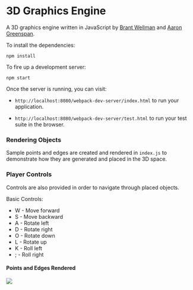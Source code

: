 # 3D Graphics Engine

A 3D graphics engine written in JavaScript by [Brant Wellman](https://github.com/brantwellman) and [Aaron Greenspan](https://github.com/afg419).

To install the dependencies:

```
npm install
```

To fire up a development server:

```
npm start
```

Once the server is running, you can visit:

* `http://localhost:8080/webpack-dev-server/index.html` to run your application.

* `http://localhost:8080/webpack-dev-server/test.html` to run your test suite in the browser.

### Rendering Objects
Sample points and edges are created and rendered in `index.js` to demonstrate how they are generated and placed in the 3D space.

### Player Controls
Controls are also provided in order to navigate through placed objects.  

Basic Controls:
  - W - Move forward
  - S - Move backward
  - A - Rotate left
  - D - Rotate right
  - O - Rotate down
  - L - Rotate up
  - K - Roll left
  - ; - Roll right

#### Points and Edges Rendered
![](http://recordit.co/jq0tjTwPFX.gif)
